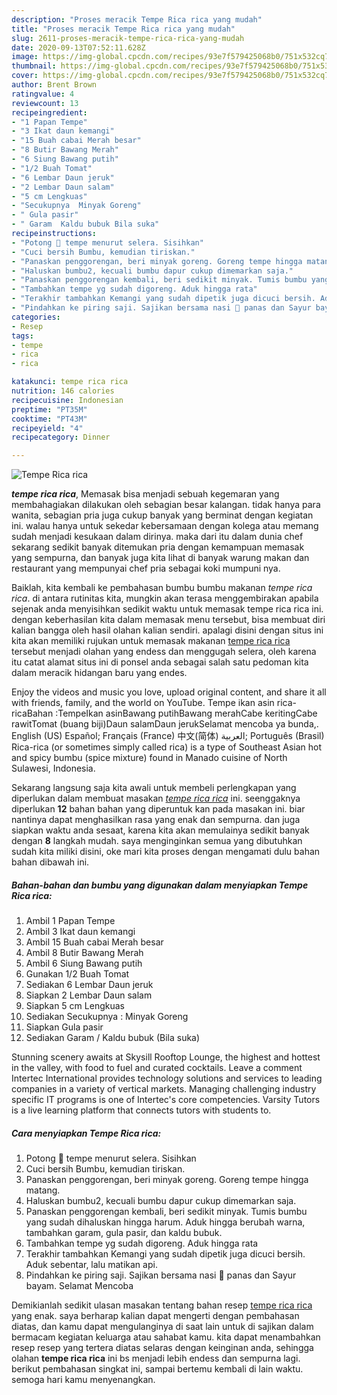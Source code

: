 ```yaml
---
description: "Proses meracik Tempe Rica rica yang mudah"
title: "Proses meracik Tempe Rica rica yang mudah"
slug: 2611-proses-meracik-tempe-rica-rica-yang-mudah
date: 2020-09-13T07:52:11.628Z
image: https://img-global.cpcdn.com/recipes/93e7f579425068b0/751x532cq70/tempe-rica-rica-foto-resep-utama.jpg
thumbnail: https://img-global.cpcdn.com/recipes/93e7f579425068b0/751x532cq70/tempe-rica-rica-foto-resep-utama.jpg
cover: https://img-global.cpcdn.com/recipes/93e7f579425068b0/751x532cq70/tempe-rica-rica-foto-resep-utama.jpg
author: Brent Brown
ratingvalue: 4
reviewcount: 13
recipeingredient:
- "1 Papan Tempe"
- "3 Ikat daun kemangi"
- "15 Buah cabai Merah besar"
- "8 Butir Bawang Merah"
- "6 Siung Bawang putih"
- "1/2 Buah Tomat"
- "6 Lembar Daun jeruk"
- "2 Lembar Daun salam"
- "5 cm Lengkuas"
- "Secukupnya  Minyak Goreng"
- " Gula pasir"
- " Garam  Kaldu bubuk Bila suka"
recipeinstructions:
- "Potong 🔪 tempe menurut selera. Sisihkan"
- "Cuci bersih Bumbu, kemudian tiriskan."
- "Panaskan penggorengan, beri minyak goreng. Goreng tempe hingga matang."
- "Haluskan bumbu2, kecuali bumbu dapur cukup dimemarkan saja."
- "Panaskan penggorengan kembali, beri sedikit minyak. Tumis bumbu yang sudah dihaluskan hingga harum. Aduk hingga berubah warna, tambahkan garam, gula pasir, dan kaldu bubuk."
- "Tambahkan tempe yg sudah digoreng. Aduk hingga rata"
- "Terakhir tambahkan Kemangi yang sudah dipetik juga dicuci bersih. Aduk sebentar, lalu matikan api."
- "Pindahkan ke piring saji. Sajikan bersama nasi 🍚 panas dan Sayur bayam. Selamat Mencoba"
categories:
- Resep
tags:
- tempe
- rica
- rica

katakunci: tempe rica rica 
nutrition: 146 calories
recipecuisine: Indonesian
preptime: "PT35M"
cooktime: "PT43M"
recipeyield: "4"
recipecategory: Dinner

---
```



![Tempe Rica rica](https://img-global.cpcdn.com/recipes/93e7f579425068b0/751x532cq70/tempe-rica-rica-foto-resep-utama.jpg)

<b><i>tempe rica rica</i></b>, Memasak bisa menjadi sebuah kegemaran yang membahagiakan dilakukan oleh sebagian besar kalangan. tidak hanya para wanita, sebagian pria juga cukup banyak yang berminat dengan kegiatan ini. walau hanya untuk sekedar kebersamaan dengan kolega atau memang sudah menjadi kesukaan dalam dirinya. maka dari itu dalam dunia chef sekarang sedikit banyak ditemukan pria dengan kemampuan memasak yang sempurna, dan banyak juga kita lihat di banyak warung makan dan restaurant yang mempunyai chef pria sebagai koki mumpuni nya.

Baiklah, kita kembali ke pembahasan bumbu bumbu makanan <i>tempe rica rica</i>. di antara rutinitas kita, mungkin akan terasa menggembirakan apabila sejenak anda menyisihkan sedikit waktu untuk memasak tempe rica rica ini. dengan keberhasilan kita dalam memasak menu tersebut, bisa membuat diri kalian bangga oleh hasil olahan kalian sendiri. apalagi disini dengan situs ini kita akan memiliki rujukan untuk memasak makanan <u>tempe rica rica</u> tersebut menjadi olahan yang endess dan menggugah selera, oleh karena itu catat alamat situs ini di ponsel anda sebagai salah satu pedoman kita dalam meracik hidangan baru yang endes.

Enjoy the videos and music you love, upload original content, and share it all with friends, family, and the world on YouTube. Tempe ikan asin rica-ricaBahan :TempeIkan asinBawang putihBawang merahCabe keritingCabe rawitTomat (buang biji)Daun salamDaun jerukSelamat mencoba ya bunda,. English (US) Español; Français (France) 中文(简体) العربية; Português (Brasil) Rica-rica (or sometimes simply called rica) is a type of Southeast Asian hot and spicy bumbu (spice mixture) found in Manado cuisine of North Sulawesi, Indonesia.


Sekarang langsung saja kita awali untuk membeli perlengkapan yang diperlukan dalam membuat masakan <u><i>tempe rica rica</i></u> ini. seenggaknya diperlukan <b>12</b> bahan bahan yang diperuntuk kan pada masakan ini. biar nantinya dapat menghasilkan rasa yang enak dan sempurna. dan juga siapkan waktu anda sesaat, karena kita akan memulainya sedikit banyak dengan <b>8</b> langkah mudah. saya menginginkan semua yang dibutuhkan sudah kita miliki disini, oke mari kita proses dengan mengamati dulu bahan bahan dibawah ini.

<!--inarticleads1-->

##### Bahan-bahan dan bumbu yang digunakan dalam menyiapkan Tempe Rica rica:

1. Ambil 1 Papan Tempe
1. Ambil 3 Ikat daun kemangi
1. Ambil 15 Buah cabai Merah besar
1. Ambil 8 Butir Bawang Merah
1. Ambil 6 Siung Bawang putih
1. Gunakan 1/2 Buah Tomat
1. Sediakan 6 Lembar Daun jeruk
1. Siapkan 2 Lembar Daun salam
1. Siapkan 5 cm Lengkuas
1. Sediakan Secukupnya : Minyak Goreng
1. Siapkan  Gula pasir
1. Sediakan  Garam / Kaldu bubuk (Bila suka)


Stunning scenery awaits at Skysill Rooftop Lounge, the highest and hottest in the valley, with food to fuel and curated cocktails. Leave a comment Intertec International provides technology solutions and services to leading companies in a variety of vertical markets. Managing challenging industry specific IT programs is one of Intertec&#39;s core competencies. Varsity Tutors is a live learning platform that connects tutors with students to. 

<!--inarticleads2-->

##### Cara menyiapkan Tempe Rica rica:

1. Potong 🔪 tempe menurut selera. Sisihkan
1. Cuci bersih Bumbu, kemudian tiriskan.
1. Panaskan penggorengan, beri minyak goreng. Goreng tempe hingga matang.
1. Haluskan bumbu2, kecuali bumbu dapur cukup dimemarkan saja.
1. Panaskan penggorengan kembali, beri sedikit minyak. Tumis bumbu yang sudah dihaluskan hingga harum. Aduk hingga berubah warna, tambahkan garam, gula pasir, dan kaldu bubuk.
1. Tambahkan tempe yg sudah digoreng. Aduk hingga rata
1. Terakhir tambahkan Kemangi yang sudah dipetik juga dicuci bersih. Aduk sebentar, lalu matikan api.
1. Pindahkan ke piring saji. Sajikan bersama nasi 🍚 panas dan Sayur bayam. Selamat Mencoba




Demikianlah sedikit ulasan masakan tentang bahan resep <u>tempe rica rica</u> yang enak. saya berharap kalian dapat mengerti dengan pembahasan diatas, dan kamu dapat mengulanginya di saat lain untuk di sajikan dalam bermacam kegiatan keluarga atau sahabat kamu. kita dapat menambahkan resep resep yang tertera diatas selaras dengan keinginan anda, sehingga olahan <b>tempe rica rica</b> ini bs menjadi lebih endess dan sempurna lagi. berikut pembahasan singkat ini, sampai bertemu kembali di lain waktu. semoga hari kamu menyenangkan.
